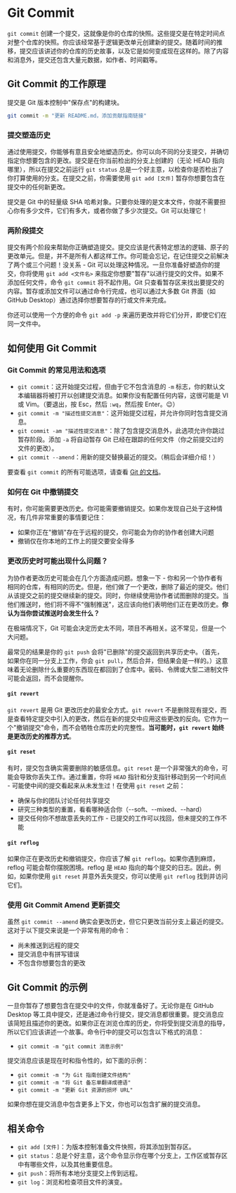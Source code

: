 # Git Commit

`git commit` 创建一个提交，这就像是你的仓库的快照。这些提交是在特定时间点对整个仓库的快照。你应该经常基于逻辑更改单元创建新的提交。随着时间的推移，提交应该讲述你的仓库的历史故事，以及它是如何变成现在这样的。除了内容和消息外，提交还包含大量元数据，如作者、时间戳等。

## Git Commit 的工作原理

提交是 Git 版本控制中"保存点"的构建块。

```sh
git commit -m "更新 README.md，添加贡献指南链接"
```

### 提交塑造历史

通过使用提交，你能够有意且安全地塑造历史。你可以向不同的分支提交，并确切指定你想要包含的更改。提交是在你当前检出的分支上创建的（无论 HEAD 指向哪里），所以在提交之前运行 `git status` 总是一个好主意，以检查你是否检出了你打算使用的分支。在提交之前，你需要使用 `git add [文件]` 暂存你想要包含在提交中的任何新更改。

提交是 Git 中的轻量级 SHA 哈希对象。只要你处理的是文本文件，你就不需要担心你有多少文件，它们有多大，或者你做了多少次提交。Git 可以处理它！

### 两阶段提交

提交有两个阶段来帮助你正确塑造提交。提交应该是代表特定想法的逻辑、原子的更改单元。但是，并不是所有人都这样工作。你可能会忘记，在记住提交之前解决了两个或三个问题！没关系 - Git 可以处理这种情况。一旦你准备好塑造你的提交，你将使用 `git add <文件名>` 来指定你想要"暂存"以进行提交的文件。如果不添加任何文件，命令 `git commit` 将不起作用。Git 只查看暂存区来找出要提交的内容。暂存或添加文件可以通过命令行完成，也可以通过大多数 Git 界面（如 GitHub Desktop）通过选择你想要暂存的行或文件来完成。

你还可以使用一个方便的命令 `git add -p` 来遍历更改并将它们分开，即使它们在同一文件中。

## 如何使用 Git Commit

### Git Commit 的常见用法和选项

- `git commit`：这开始提交过程，但由于它不包含消息的 `-m` 标志，你的默认文本编辑器将被打开以创建提交消息。如果你没有配置任何内容，这很可能是 VI 或 Vim。（要退出，按 Esc，然后 `:wq`，然后按 Enter。😉）
- `git commit -m "描述性提交消息"`：这开始提交过程，并允许你同时包含提交消息。
- `git commit -am "描述性提交消息"`：除了包含提交消息外，此选项允许你跳过暂存阶段。添加 `-a` 将自动暂存 Git 已经在跟踪的任何文件（你之前提交过的文件的更改）。
- `git commit --amend`：用新的提交替换最近的提交。（稍后会详细介绍！）

要查看 `git commit` 的所有可能选项，请查看 [Git 的文档](https://git-scm.com/docs/git-commit)。

### 如何在 Git 中撤销提交

有时，你可能需要更改历史。你可能需要撤销提交。如果你发现自己处于这种情况，有几件非常重要的事情要记住：

- 如果你正在"撤销"存在于远程的提交，你可能会为你的协作者创建大问题
- 撤销仅在你本地的工作上的提交要安全得多

### 更改历史时可能出现什么问题？

为协作者更改历史可能会在几个方面造成问题。想象一下 - 你和另一个协作者有相同的仓库，有相同的历史。但是，他们做了一个更改，删除了最近的提交。他们从该提交之前的提交继续新的提交。同时，你继续使用协作者试图删除的提交。当他们推送时，他们将不得不"强制推送"，这应该向他们表明他们正在更改历史。**你认为当你尝试推送时会发生什么？**

在极端情况下，Git 可能会决定历史太不同，项目不再相关。这不常见，但是一个大问题。

最常见的结果是你的 `git push` 会将"已删除"的提交返回到共享历史中。（首先，如果你在同一分支上工作，你会 `git pull`，然后合并，但结果会是一样的。）这意味着无论删除什么重要的东西现在都回到了仓库中。密码、令牌或大型二进制文件可能会返回，而不会提醒你。

#### `git revert`

`git revert` 是用 Git 更改历史的最安全方式。`git revert` 不是删除现有提交，而是查看特定提交中引入的更改，然后在新的提交中应用这些更改的反向。它作为一个"撤销提交"命令，而不会牺牲仓库历史的完整性。**当可能时，`git revert` 始终是更改历史的推荐方式**。

#### `git reset`

有时，提交包含确实需要删除的敏感信息。`git reset` 是一个非常强大的命令，可能会导致你丢失工作。通过重置，你将 `HEAD` 指针和分支指针移动到另一个时间点 - 可能使中间的提交看起来从未发生过！在使用 `git reset` 之前：

- 确保与你的团队讨论任何共享提交
- 研究三种类型的重置，看看哪种适合你（--soft、--mixed、--hard）
- 提交任何你不想故意丢失的工作 - 已提交的工作可以找回，但未提交的工作不能

#### `git reflog`

如果你正在更改历史和撤销提交，你应该了解 `git reflog`。如果你遇到麻烦，reflog 可能会帮你摆脱困境。reflog 是 `HEAD` 指向的每个提交的日志。因此，例如，如果你使用 `git reset` 并意外丢失提交，你可以使用 `git reflog` 找到并访问它们。

### 使用 Git Commit Amend 更新提交

虽然 `git commit --amend` 确实会更改历史，但它只更改当前分支上最近的提交。这对于以下提交来说是一个非常有用的命令：

- 尚未推送到远程的提交
- 提交消息中有拼写错误
- 不包含你想要包含的更改

## Git Commit 的示例

一旦你暂存了想要包含在提交中的文件，你就准备好了。无论你是在 GitHub Desktop 等工具中提交，还是通过命令行提交，提交消息都很重要。提交消息应该简短且描述你的更改。如果你正在浏览仓库的历史，你将受到提交消息的指导，所以它们应该讲述一个故事。命令行中的提交可以包含以下格式的消息：

- `git commit -m "git commit 消息示例"`

提交消息应该是现在时和指令性的，如下面的示例：

- `git commit -m "为 Git 指南创建文件结构"`
- `git commit -m "将 Git 备忘单翻译成德语"`
- `git commit -m "更新 Git 资源的损坏 URL"`

如果你想在提交消息中包含更多上下文，你也可以包含扩展的提交消息。

## 相关命令

- `git add [文件]`：为版本控制准备文件快照，将其添加到暂存区。
- `git status`：总是个好主意，这个命令显示你在哪个分支上，工作区或暂存区中有哪些文件，以及其他重要信息。
- `git push`：将所有本地分支提交上传到远程。
- `git log`：浏览和检查项目文件的演变。 